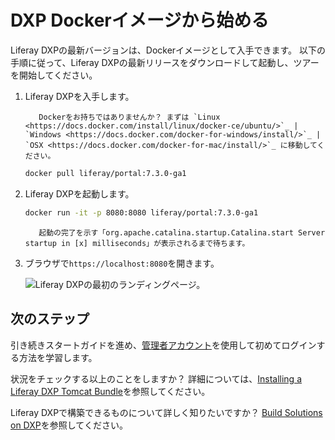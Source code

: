 # DXP Dockerイメージから始める

Liferay DXPの最新バージョンは、Dockerイメージとして入手できます。 以下の手順に従って、Liferay DXPの最新リリースをダウンロードして起動し、ツアーを開始してください。

1.  Liferay DXPを入手します。

    ``` tip::
       Dockerをお持ちではありませんか？ まずは `Linux <https://docs.docker.com/install/linux/docker-ce/ubuntu/>`_ | `Windows <https://docs.docker.com/docker-for-windows/install/>`_ | `OSX <https://docs.docker.com/docker-for-mac/install/>`_ に移動してください。
    ```

    ``` bash
    docker pull liferay/portal:7.3.0-ga1
    ```

2.  Liferay DXPを起動します。

    ``` bash
    docker run -it -p 8080:8080 liferay/portal:7.3.0-ga1
    ```

    ``` tip::
       起動の完了を示す「org.apache.catalina.startup.Catalina.start Server startup in [x] milliseconds」が表示されるまで待ちます。
    ```

3.  ブラウザで`https://localhost:8080`を開きます。

    ![Liferay DXPの最初のランディングページ。](./starting-with-a-docker-image/images/01.png)

## 次のステップ

引き続きスタートガイドを進め、[管理者アカウント](./introduction-to-the-admin-account.md)を使用して初めてログインする方法を学習します。

状況をチェックする以上のことをしますか？ 詳細については、[Installing a Liferay DXP Tomcat Bundle](../installation-and-upgrades/installing-liferay/installing-a-liferay-dxp-tomcat-bundle.md)を参照してください。

Liferay DXPで構築できるものについて詳しく知りたいですか？ [Build Solutions on DXP](../building-solutions-on-dxp/README.md)を参照してください。
